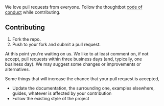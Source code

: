We love pull requests from everyone. Follow the thoughtbot [code of conduct]
while contributing.

[code of conduct]: https://thoughtbot.com/open-source-code-of-conduct

## Contributing

1. Fork the repo.
2. Push to your fork and submit a pull request.

At this point you're waiting on us. We like to at least comment on, if not
accept, pull requests within three business days (and, typically, one business
day). We may suggest some changes or improvements or alternatives.

Some things that will increase the chance that your pull request is accepted,

* Update the documentation, the surrounding one, examples elsewhere, guides,
  whatever is affected by your contribution
* Follow the existing style of the project

